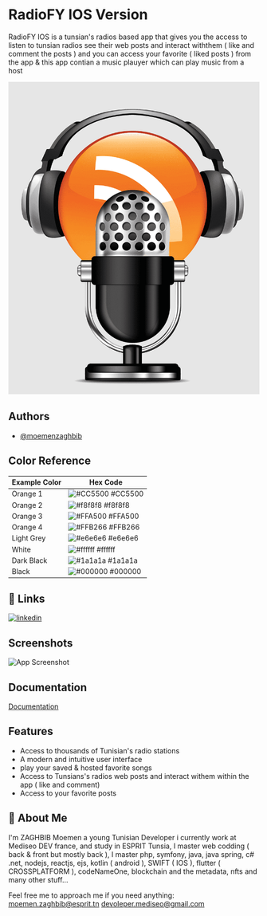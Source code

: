 # RadioFY IOS Version

RadioFY IOS is a tunsian's radios based app that gives you the access to listen to tunsian radios see their web posts and interact withthem ( like and comment the posts ) and you can access your favorite ( liked posts ) from the app & this app contian a music plauyer which can play music from a host





![Logo](https://raw.githubusercontent.com/moemenzaghbib/radioFyIOS/main/RadioFyLogo.png)


## Authors

- [@moemenzaghbib](https://github.com/moemenzaghbib)

## Color Reference
| Example Color | Hex Code |
|---------------|----------|
| Orange 1       | ![#CC5500](https://via.placeholder.com/10/CC5500?text=+) #CC5500 |
| Orange 2      | ![#f8f8f8](https://via.placeholder.com/10/f8f8f8?text=+) #f8f8f8 |
| Orange 3       | ![#FFA500](https://via.placeholder.com/10/FFA500?text=+) #FFA500 |
| Orange 4      | ![#FFB266](https://via.placeholder.com/10/FFB266?text=+) #FFB266 |
| Light Grey    | ![#e6e6e6](https://via.placeholder.com/10/e6e6e6?text=+) #e6e6e6 |
| White         | ![#ffffff](https://via.placeholder.com/10/ffffff?text=+) #ffffff |
| Dark Black    | ![#1a1a1a](https://via.placeholder.com/10/1a1a1a?text=+) #1a1a1a |
| Black         | ![#000000](https://via.placeholder.com/10/000000?text=+) #000000 |


## 🔗 Links

[![linkedin](https://img.shields.io/badge/linkedin-0A66C2?style=for-the-badge&logo=linkedin&logoColor=white)](https://www.linkedin.com/in/moemen-zaghbib-520a9323a/)
## Screenshots

![App Screenshot](https://via.placeholder.com/468x300?text=App+Screenshot+Here)


## Documentation

[Documentation](https://linktodocumentation)


## Features

- Access to thousands of Tunisian's radio stations 
- A modern and intuitive user interface
- play your saved & hosted favorite songs
- Access to Tunsians's radios web posts and interact withem within the app ( like and comment)
- Access to your favorite posts



## 🚀 About Me
I'm ZAGHBIB Moemen a young Tunisian Developer i currently work at Mediseo DEV france, and study in ESPRIT Tunsia, I master web codding ( back & front but mostly back ), I master php, symfony, java, java spring, c# .net, nodejs, reactjs, ejs, kotlin ( android ), SWIFT ( IOS ), flutter ( CROSSPLATFORM ), codeNameOne, blockchain and the metadata, nfts and many other stuff...

Feel free me to approach me if you need anything: 
moemen.zaghbib@esprit.tn
devoleper.mediseo@gmail.com

